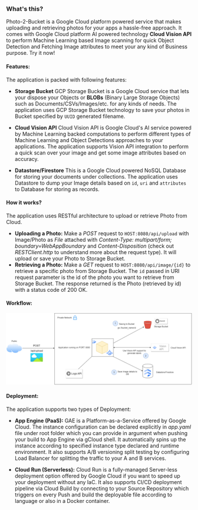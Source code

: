 ### What's this?
Photo-2-Bucket is a Google Cloud platform powered service that makes uploading and retrieving photos for your apps a hassle-free approach. It comes with Google Cloud platform AI powered technology **Cloud Vision API** to perform Machine Learning based Image scanning for quick Object Detection and Fetching Image attributes to meet your any kind of Business purpose. Try it now!

#### Features:
The application is packed with following features:

* **Storage Bucket**
GCP Storage Bucket is a Google Cloud service that lets your dispose your Objects or **BLOBs** (Binary Large Storage Objects) such as Documents/CSVs/Images/etc. for any kinds of needs. The application uses GCP Storage Bucket technology to save your photos in Bucket specified by `UUID` generated filename.


* **Cloud Vision API**
Cloud Vision API is Google Cloud's AI service powered by Machine Learning backed computations to perform different types of Machine Learning and Object Detections approaches to your applications. The application supports Vision API integration to perform a quick scan over your image and get some image attributes based on accuracy.


* **Datastore/Firestore**
This is a Google Cloud powered NoSQL Database for storing your documents under collections. The application uses Datastore to dump your Image details based on `id`, `uri` and `attributes` to Database for storing as records.


#### How it works?
The application uses RESTful architecture to upload or retrieve Photo from Cloud.
* **Uploading a Photo:** Make a _POST_ request to `HOST:8080/api/upload` with Image/Photo as _File_ attached with _Content-Type: multipart/form; boundary=WebAppBoundary_ and _Content-Disposition_ (check out _RESTClient.http_ to understand more about the request type). It will upload or save your Photo to Storage Bucket.
* **Retrieving a Photo:** Make a _GET_ request to `HOST:8080/api/image/{id}` to retrieve a specific photo from Storage Bucket. The `id` passed in URI request parameter is the id of the photo you want to retrieve from Storage Bucket. The response returned is the Photo (retrieved by id) with a status code of 200 OK.

#### Workflow:
![](misc/application_workflow.drawio.png)

#### Deployment:
The application supports two types of Deployment:
* **App Engine (PaaS):** GAE is a Platform-as-a-Service offered by Google Cloud. The instance configuration can be declared explicitly in _app.yaml_ file under root folder which you can provide in argument when pushing your build to App Engine via gCloud shell. It automatically spins up the instance according to specified instance type declared and runtime environment. It also supports A/B versioning split testing by configuring Load Balancer for splitting the traffic to your A and B services.

* **Cloud Run (Serverless):** Cloud Run is a fully-managed Server-less deployment option offered by Google Cloud if you want to speed up your deployment without any IaC. It also supports CI/CD deployment pipeline via Cloud Build by connecting to your Source Repository which triggers on every Push and build the deployable file according to language or also in a Docker container.